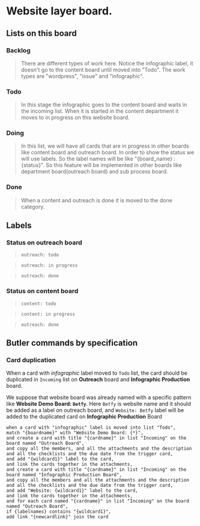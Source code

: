 # Website layer board.

## Lists on this board
### Backlog
> There are different types of work here. Notice the infographic label, it doesn't go to the content board until moved into "Todo". The work types are "wordpress", "issue" and "infographic".

### Todo
> In this stage the infographic goes to the content board and waits in the incoming list. When it is started in the content department it moves to in progress on this website board.

### Doing
> In this list, we will have all cards that are in progress in other boards like content board and outreach board. In order to show the status we will use labels. So the label names will be like "{board_name} : {status}". So this feature will be implemented in other boards like department board(outreach board) and sub process board.

### Done
> When a content and outreach is done it is moved to the done category.

## Labels
### Status on outreach board
> `outreach: todo`

> `outreach: in progress`

> `outreach: done`

### Status on content board
> `content: todo`

> `content: in progress`

> `outreach: done`


## Butler commands by specification
### Card duplication
When a card with _infographic_ label moved to `Todo` list, the card should be duplicated in `Incoming` list on **Outreach** board and **Infographic Production** board. 

We suppose that website board was already named with a specific pattern like __Website Demo Board: `Betfy`__. Here `Betfy` is website name and it should be added as a label on outreach board, and `Website: Betfy` label will be added to the duplicated card on **Infographic Production** Board
```
when a card with "infographic" label is moved into list "Todo", 
match "{boardname}" with "Website Demo Board: {*}", 
and create a card with title "{cardname}" in list "Incoming" on the board named "Outreach Board", 
and copy all the members, and all the attachments and the description and all the checklists and the due date from the trigger card, 
and add "{wildcard1}" label to the card, 
and link the cards together in the attachments, 
and create a card with title "{cardname}" in list "Incoming" on the board named "Infographic Production Board", 
and copy all the members and all the attachments and the description and all the checklists and the due date from the trigger card, 
and add "Website: {wildcard1}" label to the card,
and link the cards together in the attachments,
and for each card named "{cardname}" in list "Incoming" on the board named "Outreach Board", 
if {labelnames} contains "{wildcard1}", 
add link "{newcardlink}" join the card
```